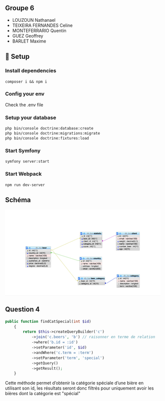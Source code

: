 ## Groupe 6

- LOUZOUN Nathanael
- TEIXEIRA FERNANDES Celine 
- MONTEFERRARIO Quentin
- GUEZ Geoffrey
- BARLET Maxime

## 🏁 Setup 

### Install dependencies

```
composer i && npm i
```

### Config your env

Check the .env file

### Setup your database

```
php bin/console doctrine:database:create
php bin/console doctrine:migrations:migrate
php bin/console doctrine:fixtures:load
```

### Start Symfony

```
symfony server:start
```

### Start Webpack

```
npm run dev-server
```

## Schéma 

![Schéma](https://github.com/NatsuDzn/bar_tp/blob/master/assets/schema/schema.png)

## Question 4

```php
public function findCatSpecial(int $id)
    {
        return $this->createQueryBuilder('c')
            ->join('c.beers', 'b') // raisonner en terme de relation
            ->where('b.id = :id')
            ->setParameter('id', $id)
            ->andWhere('c.term = :term')
            ->setParameter('term', 'special')
            ->getQuery()
            ->getResult();
    }
```

Cette méthode permet d’obtenir la catégorie spéciale d’une bière en utilisant son id, les résultats seront donc filtrés pour uniquement avoir les bières dont la catégorie est "spécial"